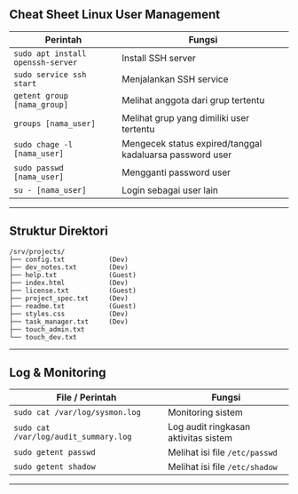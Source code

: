 ## Cheat Sheet Linux User Management

| Perintah                            | Fungsi                                                                 |
|-------------------------------------|------------------------------------------------------------------------|
| `sudo apt install openssh-server`  | Install SSH server                                                     |
| `sudo service ssh start`           | Menjalankan SSH service                                                |
| `getent group [nama_group]`        | Melihat anggota dari grup tertentu                                     |
| `groups [nama_user]`               | Melihat grup yang dimiliki user tertentu                               |
| `sudo chage -l [nama_user]`        | Mengecek status expired/tanggal kadaluarsa password user              |
| `sudo passwd [nama_user]`          | Mengganti password user                                                |
| `su - [nama_user]`                 | Login sebagai user lain                                                |

---

## Struktur Direktori
```
/srv/projects/
├── config.txt           (Dev)
├── dev_notes.txt        (Dev)
├── help.txt             (Guest)
├── index.html           (Dev)
├── license.txt          (Guest)
├── project_spec.txt     (Dev)
├── readme.txt           (Guest)
├── styles.css           (Dev)
├── task_manager.txt     (Dev)
├── touch_admin.txt
└── touch_dev.txt
```
---

## Log & Monitoring

| File / Perintah                     | Fungsi                                      |
|------------------------------------|---------------------------------------------|
| `sudo cat /var/log/sysmon.log`     | Monitoring sistem                           |
| `sudo cat /var/log/audit_summary.log` | Log audit ringkasan aktivitas sistem     |
| `sudo getent passwd`               | Melihat isi file `/etc/passwd`              |
| `sudo getent shadow`               | Melihat isi file `/etc/shadow`              |

---
